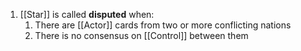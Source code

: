 1. [[Star]] is called **disputed** when:
	1. There are [[Actor]] cards from two or more conflicting nations
	2. There is no consensus on [[Control]] between them
